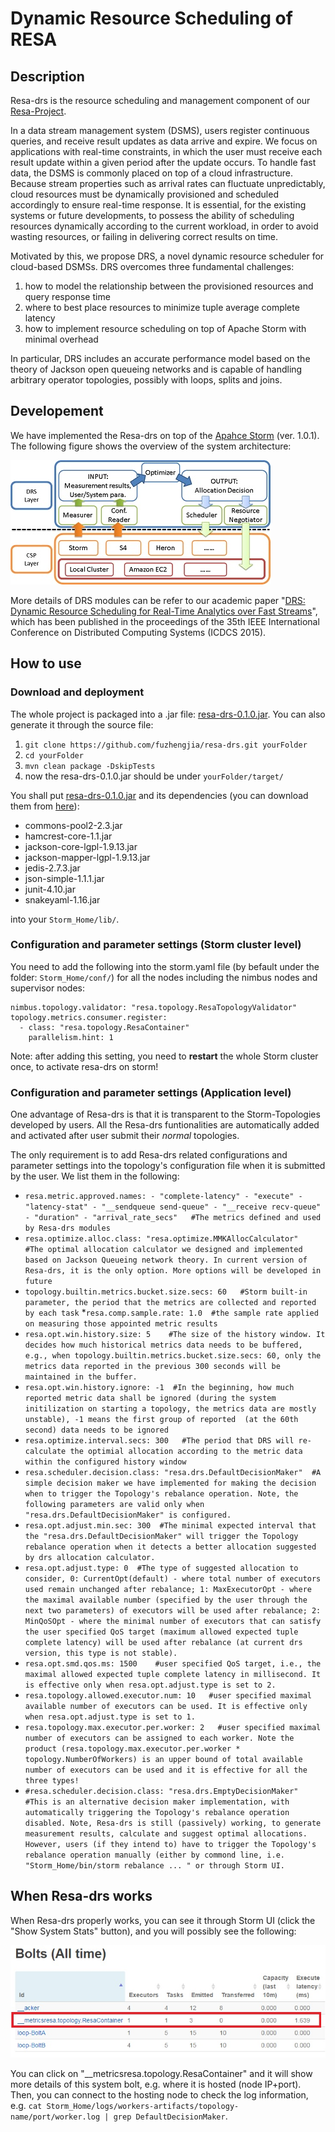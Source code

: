 # Dynamic Resource Scheduling of RESA

## Description
Resa-drs is the resource scheduling and management component of our [Resa-Project](http://www.resa-project.com/).

In a data stream management system (DSMS), users register continuous queries, and receive result updates as data arrive and expire. We focus on applications with real-time constraints, in which the user must receive each result update within a given period after the update occurs. To handle fast data, the DSMS is commonly placed on top of a cloud infrastructure. Because stream properties such as arrival rates can fluctuate unpredictably, cloud resources must be dynamically provisioned and scheduled accordingly to ensure real-time response. It is essential, for the existing systems or future developments, to possess the ability of scheduling resources dynamically according to the current workload, in order to avoid wasting resources, or failing in delivering correct results on time. 

Motivated by this, we propose DRS, a novel dynamic resource scheduler for cloud-based DSMSs. DRS overcomes three fundamental challenges: 
 1. how to model the relationship between the provisioned resources and query response time 
 2. where to best place resources to minimize tuple average complete latency
 3. how to implement resource scheduling on top of Apache Storm with minimal overhead

In particular, DRS includes an accurate performance model based on the theory of Jackson open queueing networks and is capable of handling arbitrary operator topologies, possibly with loops, splits and joins. 

## Developement
We have implemented the Resa-drs on top of the [Apahce Storm](http://storm.apache.org/) (ver. 1.0.1). The following figure shows the overview of the system architecture:

![Overview](/images/drsOverview.jpg)

More details of DRS modules can be refer to our academic paper "[DRS: Dynamic Resource Scheduling for Real-Time Analytics over Fast Streams](http://ieeexplore.ieee.org/xpl/articleDetails.jsp?arnumber=7164927)", which has been published in the proceedings of the 35th IEEE International Conference on Distributed Computing Systems (ICDCS 2015).

## How to use
### Download and deployment
The whole project is packaged into a .jar file: [resa-drs-0.1.0.jar](/downloads/resa-drs-0.1.0.jar). You can also generate it through the source file:
 1. ```git clone https://github.com/fuzhengjia/resa-drs.git yourFolder```
 2. ```cd yourFolder```
 3. ```mvn clean package -DskipTests```
 4. now the resa-drs-0.1.0.jar should be under ```yourFolder/target/```

You shall put [resa-drs-0.1.0.jar](/downloads/resa-drs-0.1.0.jar) and 
its dependencies (you can download them from [here](/downloads/resa-drs-0.1.0-dependency.tar.bz2)):
 * commons-pool2-2.3.jar
 * hamcrest-core-1.1.jar
 * jackson-core-lgpl-1.9.13.jar
 * jackson-mapper-lgpl-1.9.13.jar
 * jedis-2.7.3.jar
 * json-simple-1.1.1.jar
 * junit-4.10.jar
 * snakeyaml-1.16.jar

into your ```Storm_Home/lib/```.

### Configuration and parameter settings (Storm cluster level)
You need to add the following into the storm.yaml file (by befault under the folder:  ```Storm_Home/conf/```) for all the nodes including the nimbus nodes and supervisor nodes:
```
nimbus.topology.validator: "resa.topology.ResaTopologyValidator"
topology.metrics.consumer.register:
  - class: "resa.topology.ResaContainer"
    parallelism.hint: 1
```

Note: after adding this setting, you need to **restart** the whole Storm cluster once, to activate resa-drs on storm!

### Configuration and parameter settings (Application level)
One advantage of Resa-drs is that it is transparent to the Storm-Topologies developed by users. All the Resa-drs funtionalities are automatically added and activated after user submit their *normal* topologies.

The only requirement is to add Resa-drs related configurations and parameter settings into the topology's configuration file when it is submitted by the user. We list them in the following:
 * ```resa.metric.approved.names: - "complete-latency" - "execute" - "latency-stat" - "__sendqueue send-queue" - "__receive recv-queue" - "duration" - "arrival_rate_secs"   #The metrics defined and used by Resa-drs modules```
 * ```resa.optimize.alloc.class: "resa.optimize.MMKAllocCalculator"   #The optimal allocation calculator we designed and implemented based on Jackson Queueing network theory. In current version of Resa-drs, it is the only option. More options will be developed in future```
 * ```topology.builtin.metrics.bucket.size.secs: 60   #Storm built-in parameter, the period that the metrics are collected and reported by each task```
 *```resa.comp.sample.rate: 1.0  #the sample rate applied on measuring those appointed metric results```
 * ```resa.opt.win.history.size: 5    #The size of the history window. It decides how much historical metrics data needs to be buffered, e.g., when topology.builtin.metrics.bucket.size.secs: 60, only the metrics data reported in the previous 300 seconds will be maintained in the buffer.```  
 * ```resa.opt.win.history.ignore: -1  #In the beginning, how much reported metric data shall be ignored (during the system initilization on starting a topology, the metrics data are mostly unstable), -1 means the first group of reported  (at the 60th second) data needs to be ignored```
 * ```resa.optimize.interval.secs: 300   #The period that DRS will re-calculate the optimial allocation according to the metric data within the configured history window```
 * ```resa.scheduler.decision.class: "resa.drs.DefaultDecisionMaker"  #A simple decision maker we have implemented for making the decision when to trigger the Topology's rebalance operation. Note, the following parameters are valid only when "resa.drs.DefaultDecisionMaker" is configured.```
  * ```resa.opt.adjust.min.sec: 300  #The minimal expected interval that the "resa.drs.DefaultDecisionMaker" will trigger the Topology rebalance operation when it detects a better allocation suggested by drs allocation calculator.```
  * ```resa.opt.adjust.type: 0  #The type of suggested allocation to consider, 0: CurrentOpt(default) - where total number of executors used remain unchanged after rebalance; 1: MaxExecutorOpt - where the maximal available number (specified by the user through the next two parameters) of executors will be used after rebalance; 2: MinQoSOpt - where the minimal number of executors that can satisfy the user specified QoS target (maximum allowed expected tuple complete latency) will be used after rebalance (at current drs version, this type is not stable).```
  * ```resa.opt.smd.qos.ms: 1500    #user specified QoS target, i.e., the maximal allowed expected tuple complete latency in millisecond. It is effective only when resa.opt.adjust.type is set to 2.```
  * ```resa.topology.allowed.executor.num: 10   #user specified maximal available number of executors can be used. It is effective only when resa.opt.adjust.type is set to 1.```
  * ```resa.topology.max.executor.per.worker: 2   #user specified maximal number of executors can be assigned to each worker. Note the product (resa.topology.max.executor.per.worker * topology.NumberOfWorkers) is an upper bound of total available number of executors can be used and it is effective for all the three types!``` 
 * ```#resa.scheduler.decision.class: "resa.drs.EmptyDecisionMaker"  #This is an alternative decision maker implementation, with automatically triggering the Topology's rebalance operation disabled. Note, Resa-drs is still (passively) working, to generate measurement results, calculate and suggest optimal allocations. However, users (if they intend to) have to trigger the Topology's rebalance operation manually (either by commond line, i.e. "Storm_Home/bin/storm rebalance ... " or through Storm UI.```

## When Resa-drs works

When Resa-drs properly works, you can see it through Storm UI (click the "Show System Stats" button), and you will possibly see the following:

![Drs-run](/images/drs-run.jpg)

You can click on "__metricsresa.topology.ResaContainer" and it will show more details of this system bolt, e.g. where it is hosted (node IP+port). Then, you can connect to the hosting node to check the log information, e.g. ```cat Storm_Home/logs/workers-artifacts/topology-name/port/worker.log | grep DefaultDecisionMaker```.   


